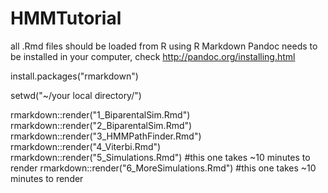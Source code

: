 # HMMTutorial
all .Rmd files should be loaded from R using R Markdown
Pandoc needs to be installed in your computer, check 
http://pandoc.org/installing.html

install.packages("rmarkdown")

setwd("~/your local directory/")

rmarkdown::render("1_BiparentalSim.Rmd")
rmarkdown::render("2_BiparentalSim.Rmd")
rmarkdown::render("3_HMMPathFinder.Rmd")
rmarkdown::render("4_Viterbi.Rmd")
rmarkdown::render("5_Simulations.Rmd") #this one takes ~10 minutes to render
rmarkdown::render("6_MoreSimulations.Rmd") #this one takes ~10 minutes to render

